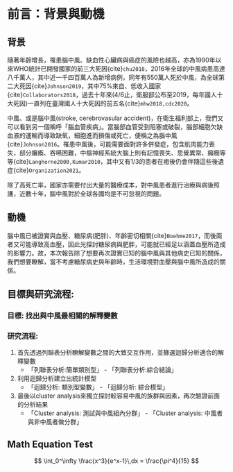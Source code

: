 前言：背景與動機
============================

## 背景
隨著年齡增長，罹患腦中風、缺血性心臟病與癌症的風險也越高，亦為1990年以來WHO統計已開發國家的前三大死因{cite}`chu2018`，2016年全球的中風病患高達八千萬人，其中近一千四百萬人為新增病例，同年有550萬人死於中風，為全球第二大死因{cite}`Johnson2019`，其中75%來自、低收入國家{cite}`Collaborators2018`，過去十年來(4/6止，衛服部公布至2019，每年國人十大死因)一直列在臺灣國人十大死因的前五名{cite}`mhw2018,cdc2020`。

中風、或是腦中風(stroke, cerebrovasular accident)，在衛生福利部上，我們又可以看到另一個稱呼「腦血管疾病」。當腦部血管受到阻塞或破裂，腦部細胞欠缺血液的運輸而導致缺氧，細胞進而損傷或死亡，便稱之為腦中風{cite}`Johnson2016`。罹患中風後，可能需要面對許多併發症，包含肌肉能力喪失，部分癱瘓、吞嚥困難，中樞神經系統大腦上則有記憶喪失、思覺異常、癲癇等等{cite}`Langhorne2000,Kumar2010`，其中又有1/3的患者在癒後仍會伴隨這些後遺症{cite}`Organization2021`。

除了高死亡率，國家亦需要付出大量的醫療成本，對中風患者進行治療與病後照護，近數十年，腦中風對於全球各國均是不可忽視的問題。

## 動機
腦中風已被證實與血壓、糖尿病(肥胖)、年齡密切相關{cite}`Boehme2017`，而後兩者又可能導致高血壓，因此光探討糖尿病與肥胖，可能就已經足以涵蓋血壓所造成的影響力。故，本次報告除了想要再次證實已知的腦中風與其他病史已知的關係，我們想要瞭解，當不考慮糖尿病史與年齡時，生活環境對血壓與腦中風所造成的關係。

## 目標與研究流程: 
### 目標: 找出與中風最相關的解釋變數
### 研究流程:
1. 首先透過列聯表分析瞭解變數之間的大致交互作用，並篩選迴歸分析適合的解釋變數
    - 「列聯表分析:簡單類別型」 - 「列聯表分析:綜合結論」
2. 利用迴歸分析建立出統計模型
    - 「迴歸分析: 類別型變數」 - 「迴歸分析: 綜合模型」
3. 最後以cluster analysis來獨立探討較容易中風的族群與因素，再次驗證前面的分析結果
    - 「Cluster analysis: 測試與中風組內分群」 - 「Cluster analysis: 中風者與非中風者做分群」


## Math Equation Test
$$
  \int_0^\infty \frac{x^3}{e^x-1}\,dx = \frac{\pi^4}{15}
$$